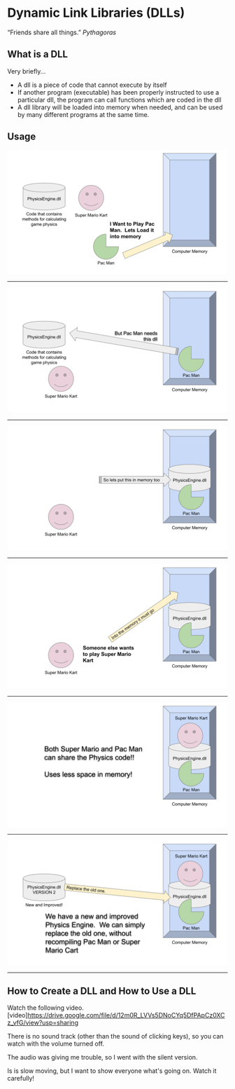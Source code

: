 # Dynamic Link Libraries (DLLs)

“Friends share all things.”  *Pythagoras*

## What is a DLL

Very briefly…

* A dll is a piece of code that cannot execute by itself
* If another program (executable) has been properly instructed to use a particular dll, the program can call functions which are coded in the dll
* A dll library will be loaded into memory when needed, and can be used by many different programs at the same time.

## Usage

![dll Dynamic Link Library.pptx](./Images/dll_1.svg)



---





![dll image](./Images/dll_2.svg)

---







![dll image](./Images/dll_3.svg)

---



![dll image](./Images/dll_4.svg)

---



![dll image](./Images/dll_5.svg)

---



![dll image](./Images/dll_6.svg)

---



## How to Create a DLL and How to Use a DLL


Watch the following video. 
[video]https://drive.google.com/file/d/12m0R_LVVs5DNoCYq5DfPApCz0XCz_vfG/view?usp=sharing

There is no sound track (other than the sound of clicking keys), so you can watch with the volume turned off.

The audio was giving me trouble, so I went with the silent version.

Is is slow moving, but I want to show everyone what's going on.  Watch it carefully!

